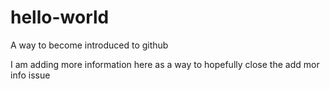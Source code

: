 hello-world
===========

A way to become introduced to github

I am adding more information here as a way to hopefully close the add mor info issue
